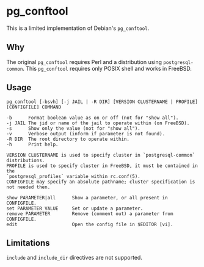 # pg_conftool

This is a limited implementation of Debian's `pg_conftool`.

## Why

The original `pg_conftool` requires Perl and a distribution using `postgresql-common`.
This `pg_conftool` requires only POSIX shell and works in FreeBSD.

## Usage

```
pg_conftool [-bsvh] [-j JAIL | -R DIR] [VERSION CLUSTERNAME | PROFILE] [CONFIGFILE] COMMAND

-b      Format boolean value as on or off (not for "show all").
-j JAIL The jid or name of the jail to operate within (on FreeBSD).
-s      Show only the value (not for "show all").
-v      Verbose output (inform if parameter is not found).
-R DIR  The root directory to operate within.
-h      Print help.

VERSION CLUSTERNAME is used to specify cluster in `postgresql-common` distributions.
PROFILE is used to specify cluster in FreeBSD, it must be contained in the
`postgresql_profiles` variable within rc.conf(5).
CONFIGFILE may specify an absolute pathname; cluster specification is not needed then.

show PARAMETER|all      Show a parameter, or all present in CONFIGFILE.
set PARAMETER VALUE     Set or update a parameter.
remove PARAMETER        Remove (comment out) a parameter from CONFIGFILE.
edit                    Open the config file in $EDITOR [vi].
```

## Limitations

`include` and `include_dir` directives are not supported.
